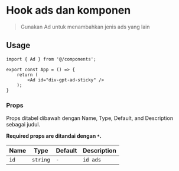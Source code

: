# Hook ads dan komponen

> Gunakan  Ad untuk menambahkan jenis ads yang lain
## Usage

```tsx
import { Ad } from '@/components';

export const App = () => {
	return (
		<Ad id="div-gpt-ad-sticky" />
    );
}
```

### Props

Props ditabel dibawah dengan Name, Type, Default, and Description sebagai judul.

**Required props are ditandai dengan `*`.**

| Name         | Type            | Default        | Description                                          |
| ------------ | --------------- | -------------- | --------------------------------------------------   |
| `id`    | `string`        |  `-`   | `id ads`         |